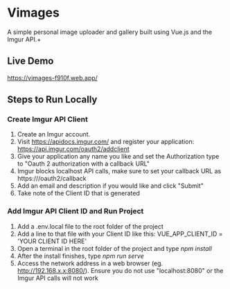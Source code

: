 # Vimages

A simple personal image uploader and gallery built using Vue.js and the Imgur API.+

## Live Demo

https://vimages-f910f.web.app/

## Steps to Run Locally

### Create Imgur API Client

1. Create an Imgur account.
2. Visit https://apidocs.imgur.com/ and register your application: https://api.imgur.com/oauth2/addclient
3. Give your application any name you like and set the Authorization type to "Oauth 2 authorization with a callback URL"
4. Imgur blocks localhost API calls, make sure to set your callback URL as https://<YOUR IP HERE>/oauth2/callback
5. Add an email and description if you would like and click "Submit"
6. Take note of the Client ID that is generated

### Add Imgur API Client ID and Run Project

1. Add a .env.local file to the root folder of the project
2. Add a line to that file with your Client ID like this: VUE_APP_CLIENT_ID = 'YOUR CLIENT ID HERE'
3. Open a terminal in the root folder of the project and type _npm install_
4. After the install finishes, type _npm run serve_
5. Access the network address in a web browser (eg. http://192.168.x.x:8080/). Ensure you do not use "localhost:8080" or the Imgur API calls will not work
